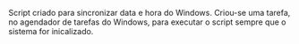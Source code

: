 Script criado para sincronizar data e hora do Windows. 
Criou-se uma tarefa, no agendador de tarefas do Windows, para executar o script sempre que o sistema for inicalizado.
